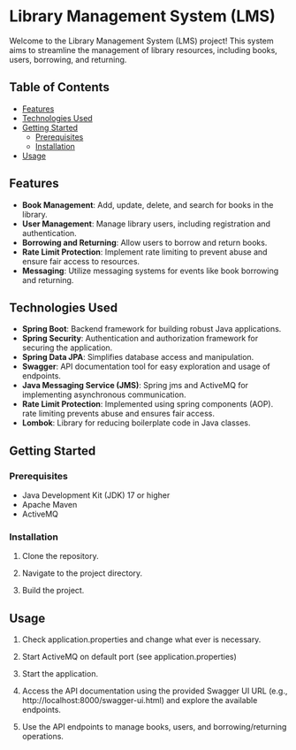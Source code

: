 # Library Management System (LMS)

Welcome to the Library Management System (LMS) project! This system aims to streamline the management of library resources, including books, users, borrowing, and returning.

## Table of Contents

- [Features](#features)
- [Technologies Used](#technologies-used)
- [Getting Started](#getting-started)
  - [Prerequisites](#prerequisites)
  - [Installation](#installation)
- [Usage](#usage)

## Features

- **Book Management**: Add, update, delete, and search for books in the library.
- **User Management**: Manage library users, including registration and authentication.
- **Borrowing and Returning**: Allow users to borrow and return books.
- **Rate Limit Protection**: Implement rate limiting to prevent abuse and ensure fair access to resources.
- **Messaging**: Utilize messaging systems for events like book borrowing and returning.

## Technologies Used

- **Spring Boot**: Backend framework for building robust Java applications.
- **Spring Security**: Authentication and authorization framework for securing the application.
- **Spring Data JPA**: Simplifies database access and manipulation.
- **Swagger**: API documentation tool for easy exploration and usage of endpoints.
- **Java Messaging Service (JMS)**: Spring jms and ActiveMQ for implementing asynchronous communication.
- **Rate Limit Protection**: Implemented using spring components (AOP). rate limiting prevents abuse and ensures fair access.
- **Lombok**: Library for reducing boilerplate code in Java classes.

## Getting Started

### Prerequisites

- Java Development Kit (JDK) 17 or higher
- Apache Maven
- ActiveMQ

### Installation

1. Clone the repository.

2. Navigate to the project directory.

3. Build the project.

## Usage

1. Check application.properties and change what ever is necessary.

2. Start ActiveMQ on default port (see application.properties)

3. Start the application.  

4. Access the API documentation using the provided Swagger UI URL (e.g., http://localhost:8000/swagger-ui.html) and explore the available endpoints.

5. Use the API endpoints to manage books, users, and borrowing/returning operations.

